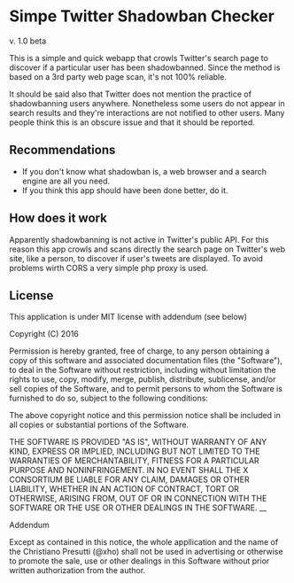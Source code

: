 # Simpe Twitter Shadowban Checker
v. 1.0 beta

This is a simple and quick webapp that crowls Twitter's search page to discover if a particular user has been shadowbanned.
Since the method is based on a 3rd party web page scan, it's not 100% reliable.

It should be said also that Twitter does not mention the practice of shadowbanning users anywhere. Nonetheless some users do not appear in search results and they're interactions are not notified to other users.
Many people think this is an obscure issue and that it should be reported.

## Recommendations
* If you don't know what shadowban is, a web browser and a search engine are all you need.
* If you think this app should have been done better, do it.

## How does it work
Apparently shadowbanning is not active in Twitter's public API. For this reason this app crowls and scans directly the search page on Twitter's web site, like a person, to discover if user's tweets are displayed.  To avoid problems wirth CORS a very simple php proxy is used.

## License

This application is under MIT license with addendum (see below)

Copyright (C) 2016

Permission is hereby granted, free of charge, to any person obtaining a copy of this software and associated documentation files (the "Software"), to deal in the Software without restriction, including without limitation the rights to use, copy, modify, merge, publish, distribute, sublicense, and/or sell copies of the Software, and to permit persons to whom the Software is furnished to do so, subject to the following conditions:

The above copyright notice and this permission notice shall be included in all copies or substantial portions of the Software.

THE SOFTWARE IS PROVIDED "AS IS", WITHOUT WARRANTY OF ANY KIND, EXPRESS OR IMPLIED, INCLUDING BUT NOT LIMITED TO THE WARRANTIES OF MERCHANTABILITY, FITNESS FOR A PARTICULAR PURPOSE AND NONINFRINGEMENT. IN NO EVENT SHALL THE X CONSORTIUM BE LIABLE FOR ANY CLAIM, DAMAGES OR OTHER LIABILITY, WHETHER IN AN ACTION OF CONTRACT, TORT OR OTHERWISE, ARISING FROM, OUT OF OR IN CONNECTION WITH THE SOFTWARE OR THE USE OR OTHER DEALINGS IN THE SOFTWARE.
__

Addendum

Except as contained in this notice, the whole appllication and the name of the Christiano Presutti (@xho) shall not be used in advertising or otherwise to promote the sale, use or other dealings in this Software without prior written authorization from the author.

